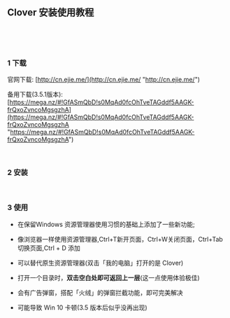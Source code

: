 ## Clover 安装使用教程  

​    

​    

### 1 下载  

官网下载: [http://cn.ejie.me/](http://cn.ejie.me/ "http://cn.ejie.me/")  

备用下载(3.5.1版本): [https://mega.nz/#!GfASmQbD!s0MqAd0fcOhTveTAGddf5AAGK-frQxoZvncoMgsgzhA](https://mega.nz/#!GfASmQbD!s0MqAd0fcOhTveTAGddf5AAGK-frQxoZvncoMgsgzhA "https://mega.nz/#!GfASmQbD!s0MqAd0fcOhTveTAGddf5AAGK-frQxoZvncoMgsgzhA")  

​    

### 2 安装    

​    

### 3 使用  

- 在保留Windows 资源管理器使用习惯的基础上添加了一些新功能;  

- 像浏览器一样使用资源管理器,Ctrl+T新开页面，Ctrl+W关闭页面，Ctrl+Tab切换页面,Ctrl + D 添加  

- 可以替代原生资源管理器(双击「我的电脑」打开的是 Clover)  
- 打开一个目录时，**双击空白处即可返回上一层**(这一点使用体验极佳)  

- 会有广告弹窗，搭配「火绒」的弹窗拦截功能，即可完美解决  
- 可能导致 Win 10 卡顿(3.5 版本后似乎没再出现)  

